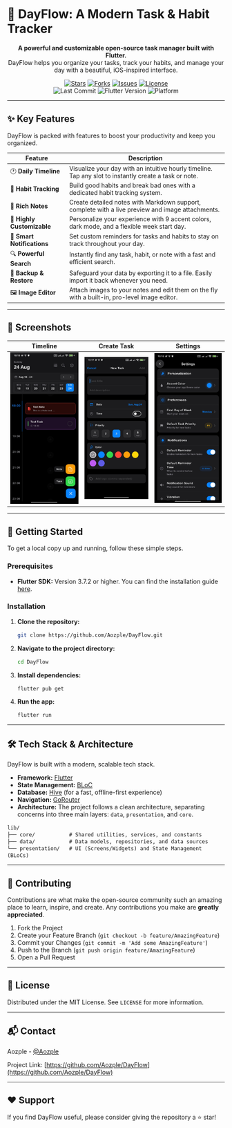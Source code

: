 # 🌊 DayFlow: A Modern Task & Habit Tracker

<p align="center">
  <strong>A powerful and customizable open-source task manager built with Flutter.</strong>
  <br>
  DayFlow helps you organize your tasks, track your habits, and manage your day with a beautiful, iOS-inspired interface.
</p>

<p align="center">
  <a href="https://github.com/Aozple/DayFlow/stargazers"><img src="https://img.shields.io/github/stars/Aozple/DayFlow?style=for-the-badge&logo=github&color=f9a825&logoColor=white" alt="Stars"></a>
  <a href="https://github.com/Aozple/DayFlow/network/members"><img src="https://img.shields.io/github/forks/Aozple/DayFlow?style=for-the-badge&logo=github&color=42a5f5&logoColor=white" alt="Forks"></a>
  <a href="https://github.com/Aozple/DayFlow/issues"><img src="https://img.shields.io/github/issues/Aozple/DayFlow?style=for-the-badge&logo=github&color=ef5350&logoColor=white" alt="Issues"></a>
  <a href="https://github.com/Aozple/DayFlow/blob/main/LICENSE"><img src="https://img.shields.io/github/license/Aozple/DayFlow?style=for-the-badge&color=26a69a" alt="License"></a>
  <br>
  <img src="https://img.shields.io/github/last-commit/Aozple/DayFlow?style=for-the-badge&logo=github&color=66bb6a" alt="Last Commit">
  <img src="https://img.shields.io/badge/Flutter-3.7%2B-02569B?style=for-the-badge&logo=flutter" alt="Flutter Version">
  <img src="https://img.shields.io/badge/Platform-Android%20%7C%20iOS-3DDC84?style=for-the-badge&logo=android" alt="Platform">
</p>

---

## ✨ Key Features

DayFlow is packed with features to boost your productivity and keep you organized.

| Feature                 | Description                                                                                             |
| ----------------------- | ------------------------------------------------------------------------------------------------------- |
| 🕐 **Daily Timeline**   | Visualize your day with an intuitive hourly timeline. Tap any slot to instantly create a task or note.  |
| 🎯 **Habit Tracking**   | Build good habits and break bad ones with a dedicated habit tracking system.                            |
| 📝 **Rich Notes**       | Create detailed notes with Markdown support, complete with a live preview and image attachments.        |
| 🎨 **Highly Customizable** | Personalize your experience with 9 accent colors, dark mode, and a flexible week start day.         |
| 🔔 **Smart Notifications** | Set custom reminders for tasks and habits to stay on track throughout your day.                       |
| 🔍 **Powerful Search**  | Instantly find any task, habit, or note with a fast and efficient search.                               |
| 🔄 **Backup & Restore** | Safeguard your data by exporting it to a file. Easily import it back whenever you need.             |
| 🖼️ **Image Editor**      | Attach images to your notes and edit them on the fly with a built-in, pro-level image editor.         |

---

## 📱 Screenshots

| Timeline                                   | Create Task                                | Settings                                   |
| ------------------------------------------ | ------------------------------------------ | ------------------------------------------ |
| ![Timeline View](screenshots/timeline.jpg) | ![Create Task View](screenshots/create.jpg) | ![Settings View](screenshots/settings.jpg) |

---

## 🚀 Getting Started

To get a local copy up and running, follow these simple steps.

### Prerequisites

- **Flutter SDK:** Version 3.7.2 or higher. You can find the installation guide [here](https://flutter.dev/docs/get-started/install).

### Installation

1. **Clone the repository:**
   ```sh
   git clone https://github.com/Aozple/DayFlow.git
   ```
2. **Navigate to the project directory:**
   ```sh
   cd DayFlow
   ```
3. **Install dependencies:**
   ```sh
   flutter pub get
   ```
4. **Run the app:**
   ```sh
   flutter run
   ```

---

## 🛠️ Tech Stack & Architecture

DayFlow is built with a modern, scalable tech stack.

- **Framework:** [Flutter](https://flutter.dev/)
- **State Management:** [BLoC](https://bloclibrary.dev/)
- **Database:** [Hive](https://hivedb.dev/) (for a fast, offline-first experience)
- **Navigation:** [GoRouter](https://pub.dev/packages/go_router)
- **Architecture:** The project follows a clean architecture, separating concerns into three main layers: `data`, `presentation`, and `core`.

```
lib/
├── core/           # Shared utilities, services, and constants
├── data/           # Data models, repositories, and data sources
└── presentation/   # UI (Screens/Widgets) and State Management (BLoCs)
```

---

## 🤝 Contributing

Contributions are what make the open-source community such an amazing place to learn, inspire, and create. Any contributions you make are **greatly appreciated**.

1. Fork the Project
2. Create your Feature Branch (`git checkout -b feature/AmazingFeature`)
3. Commit your Changes (`git commit -m 'Add some AmazingFeature'`)
4. Push to the Branch (`git push origin feature/AmazingFeature`)
5. Open a Pull Request

---

## 📄 License

Distributed under the MIT License. See `LICENSE` for more information.

---

## 📬 Contact

Aozple - [@Aozple](https://t.me/Aozple)

Project Link: [https://github.com/Aozple/DayFlow](https://github.com/Aozple/DayFlow)

---

## ❤️ Support

If you find DayFlow useful, please consider giving the repository a ⭐ star!
